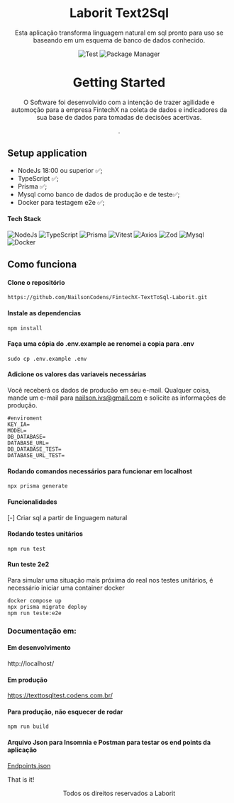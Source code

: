 <h1 align="center">
  Laborit Text2Sql
</h1>

<p align="center">Esta aplicação transforma linguagem natural em sql pronto para uso se baseando em um esquema de banco de dados conhecido.</p>

<div align="center" dir="auto">

 ![Test](https://img.shields.io/static/v1?style=flat-square&logo=vitest&logoColor=white&label=Tested%20Vitest&message=0.34.4&color=6E9610) ![Package Manager](https://img.shields.io/static/v1?style=flat-square&logo=npm&logoColor=white&label=Npm&message=1.22.19&color=C11B1A)

</div>

<h1 align="center"> Getting Started</h1> 

<p align="center">O Software foi desenvolvido com a intenção de trazer agilidade e automoção para a empresa FintechX na coleta de dados e indicadores da sua base de dados para tomadas de decisões acertivas.</P>

<p align="center">
.</p>



## Setup application

- NodeJs 18:00 ou superior ✅;
- TypeScript ✅;
- Prisma ✅;
- Mysql como banco de dados de produção e de teste✅;
- Docker para testagem e2e ✅;

#### Tech Stack

![NodeJs](https://img.shields.io/badge/Node.js-43853D?style=for-the-badge&logo=node.js&logoColor=white) ![TypeScript](https://img.shields.io/badge/TypeScript-007ACC?style=for-the-badge&logo=typescript&logoColor=white) ![Prisma](https://img.shields.io/badge/Prisma-11394E?style=for-the-badge&logo=prisma&logoColor=white) ![Vitest](https://img.shields.io/badge/Vitest-70961E?style=for-the-badge&logo=vitest&logoColor=white) ![Axios](https://img.shields.io/badge/Axios-813F90?style=for-the-badge&logo=axios&logoColor=white) ![Zod](https://img.shields.io/badge/Zod-264B7E?style=for-the-badge&logo=zod&logoColor=white) ![Mysql](https://img.shields.io/badge/MySql-F7A017?style=for-the-badge&logo=mysql&logoColor=00516A) ![Docker](https://img.shields.io/badge/Docker-2496ED?style=for-the-badge&logo=docker&logoColor=white) 



## Como funciona

#### Clone o repositório

```
https://github.com/NailsonCodens/FintechX-TextToSql-Laborit.git
```

#### Instale as dependencias

```
npm install
```

#### Faça uma cópia do .env.example ae renomei a copia para .env

```
sudo cp .env.example .env
```

#### Adicione os valores das variaveis necessárias
Você receberá os dados de producão em seu e-mail. Qualquer coisa, mande um e-mail para nailson.ivs@gmail.com e solicite as informações de produção.
```
#enviroment
KEY_IA=
MODEL=
DB_DATABASE=
DATABASE_URL=
DB_DATABASE_TEST=
DATABASE_URL_TEST=
```

#### Rodando comandos necessários para funcionar em localhost

```
npx prisma generate 

```

#### Funcionalidades

[-] Criar sql a partir de linguagem natural

#### Rodando testes unitários

```
npm run test
```

#### Run teste 2e2
Para simular uma situação mais próxima do real nos testes unitários, é necessário iniciar uma container docker

```
docker compose up
npx prisma migrate deploy
npm run teste:e2e
```
### Documentação em:

#### Em desenvolvimento

http://localhost/

#### Em produção
https://texttosqltest.codens.com.br/

#### Para produção, não esquecer de rodar
```
npm run build
```

#### Arquivo Json para Insomnia e Postman para testar os end points da aplicação

<a href="https://github.com/NailsonCodens/FintechX-TextToSql-Laborit/blob/main/laborit_test_insomnia.json" target="_blank">Endpoints.json</a>

That is it! 

<p align="center">Todos os direitos reservados a Laborit</p>